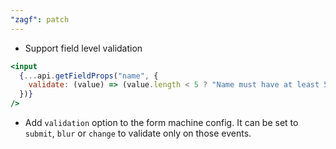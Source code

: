 ```yaml
---
"zagf": patch
---
```


- Support field level validation

```jsx
<input
  {...api.getFieldProps("name", {
    validate: (value) => (value.length < 5 ? "Name must have at least 5 letters" : null),
  })}
/>
```

- Add `validation` option to the form machine config. It can be set to `submit`, `blur` or `change` to validate only on
  those events.
